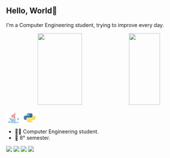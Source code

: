 
## Hello, World👋
 I'm a Computer Engineering student, trying to improve every day. </h2>

<div align="center">  
  <img width="49%" height="195px" src="https://github-readme-stats.vercel.app/api?username=Felipepatriota&layout=compact&hide_border=true&theme=github_dark" />

  <img width="41%" height="195px" src="https://github-readme-stats.vercel.app/api/top-langs/?username=Felipepatriota&layout=compact&hide_border=true&theme=github_dark" />
</div>

<div style="display: inline_block"><br>
<img align="center" alt="Felipe-Js" height="30" width="40" src="https://raw.githubusercontent.com/devicons/devicon/master/icons/java/java-original.svg">
<img align="center" alt="Felipe-Python" height="30" width="40" src="https://raw.githubusercontent.com/devicons/devicon/master/icons/python/python-original.svg">
</div>
</p>

- 👨‍💻 Computer Engineering student.
- 🚀 8° semester.


 
  
</p>

 <div> 
  <a href="https://instagram.com/Felipepatriota_" target="_blank"><img src="https://img.shields.io/badge/-Instagram-%23E4405F?style=for-the-badge&logo=instagram&logoColor=white" target="_blank"></a>
 	<a href="https://www.twitch.tv/olafeh" target="_blank"><img src="https://img.shields.io/badge/Twitch-9146FF?style=for-the-badge&logo=twitch&logoColor=white" target="_blank"></a>
  <a href = "feh.patriota@outlook.com"><img src="https://img.shields.io/badge/-Gmail-%23333?style=for-the-badge&logo=gmail&logoColor=white" target="_blank"></a>
  <a href="https://www.linkedin.com/in/felipepatriota/" target="_blank"><img src="https://img.shields.io/badge/-LinkedIn-%230077B5?style=for-the-badge&logo=linkedin&logoColor=white" target="_blank"></a> 
